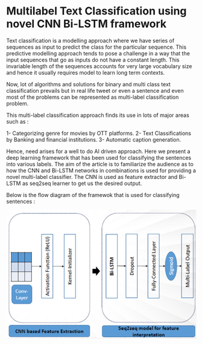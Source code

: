# Multilabel Text Classification using novel CNN Bi-LSTM framework

Text classification is a modelling approach where we have series of sequences as input to predict the class for the particular sequence. This predictive modelling approach tends to pose a challenge in a way that the input sequences that go as inputs do not have a constant length. This invariable length of the sequences accounts for very large vocabulary size and hence it usually requires model to learn long term contexts. 

Now, lot of algorithms and solutions for binary and multi class text classification prevails but in real life tweet or even a sentence and even most of the problems can be represented as multi-label classification problem.

This multi-label classification approach finds its use in lots of major areas such as :

1- Categorizing genre for movies by OTT platforms.
2- Text Classifications by Banking and financial institutions.
3- Automatic caption generation.

Hence, need arises for a well to do AI driven approach. Here we present a deep learning framework that has been used for classifying the sentences into various labels. The aim of the article is to familiarize the audience as to how the CNN and Bi-LSTM networks in combinations is  used for providing a novel multi-label classifier.
The CNN is used as feature extractor and Bi-LSTM as seq2seq learner to get us the desired output.

Below is the flow diagram of the framewok that is used for classifying sentences :

![alt text](https://github.com/Diwas26/Multilabel-Text-Classification-using-novel-CNN-Bi-LSTM-framework/blob/main/12.PNG)


